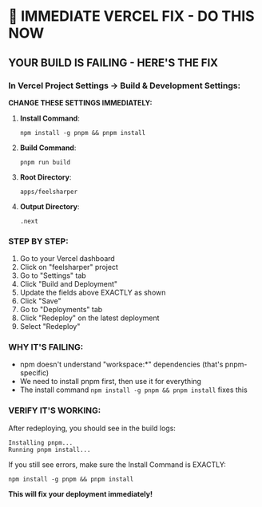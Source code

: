 # 🚨 IMMEDIATE VERCEL FIX - DO THIS NOW

## YOUR BUILD IS FAILING - HERE'S THE FIX

### In Vercel Project Settings → Build & Development Settings:

**CHANGE THESE SETTINGS IMMEDIATELY:**

1. **Install Command**: 
   ```
   npm install -g pnpm && pnpm install
   ```
   
2. **Build Command**:
   ```
   pnpm run build
   ```

3. **Root Directory**:
   ```
   apps/feelsharper
   ```

4. **Output Directory**:
   ```
   .next
   ```

### STEP BY STEP:

1. Go to your Vercel dashboard
2. Click on "feelsharper" project
3. Go to "Settings" tab
4. Click "Build and Deployment"
5. Update the fields above EXACTLY as shown
6. Click "Save"
7. Go to "Deployments" tab
8. Click "Redeploy" on the latest deployment
9. Select "Redeploy"

### WHY IT'S FAILING:

- npm doesn't understand "workspace:*" dependencies (that's pnpm-specific)
- We need to install pnpm first, then use it for everything
- The install command `npm install -g pnpm && pnpm install` fixes this

### VERIFY IT'S WORKING:

After redeploying, you should see in the build logs:
```
Installing pnpm...
Running pnpm install...
```

If you still see errors, make sure the Install Command is EXACTLY:
```
npm install -g pnpm && pnpm install
```

**This will fix your deployment immediately!**